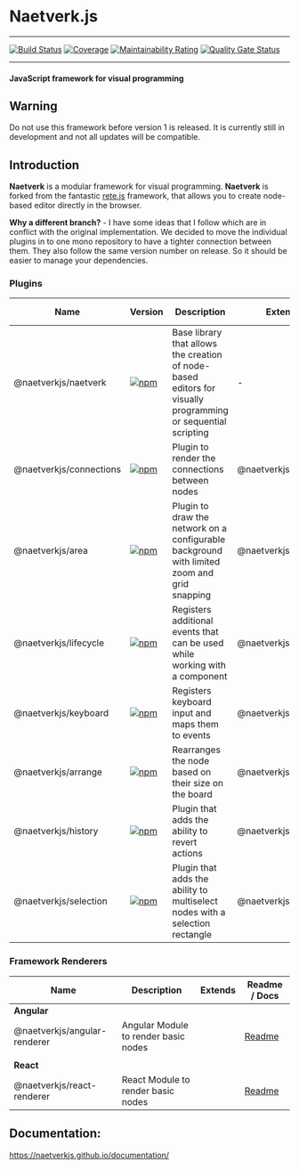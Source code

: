 # Naetverk.js

---

[![Build Status](https://travis-ci.com/naetverkjs/naetverk.svg?branch=master)](https://travis-ci.com/naetverkjs/naetverk)
[![Coverage](https://sonarcloud.io/api/project_badges/measure?project=naetverkjs_naetverk&metric=coverage)](https://sonarcloud.io/dashboard?id=naetverkjs_naetverk)
[![Maintainability Rating](https://sonarcloud.io/api/project_badges/measure?project=naetverkjs_naetverk&metric=sqale_rating)](https://sonarcloud.io/dashboard?id=naetverkjs_naetverk)
[![Quality Gate Status](https://sonarcloud.io/api/project_badges/measure?project=naetverkjs_naetverk&metric=alert_status)](https://sonarcloud.io/dashboard?id=naetverkjs_naetverk)

---

#### JavaScript framework for visual programming

## Warning

Do not use this framework before version 1 is released. It is currently still in development and not all updates will be compatible.

## Introduction

**Naetverk** is a modular framework for visual programming. **Naetverk** is forked from the fantastic [rete.js](https://github.com/retejs/rete) framework,
that allows you to create node-based editor directly in the browser.

**Why a different branch?** - I have some ideas that I follow which are in conflict with the original implementation. We decided to move the individual plugins in to one mono repository to have a tighter connection between them.
They also follow the same version number on release. So it should be easier to manage your dependencies.

### Plugins

| Name                    | Version                                                                                                                                | Description                                                                                                  | Extends              | Readme / Docs                                                                                     |
| ----------------------- | -------------------------------------------------------------------------------------------------------------------------------------- | ------------------------------------------------------------------------------------------------------------ | -------------------- | ------------------------------------------------------------------------------------------------- |
| @naetverkjs/naetverk    | [![npm](https://img.shields.io/npm/v/@naetverkjs/naetverk?label=&style=flat-square)](https://www.npmjs.com/@naetverkjs/naetverk)       | Base library that allows the creation of node-based editors for visually programming or sequential scripting | -                    | [Readme](https://github.com/naetverkjs/naetverk/blob/master/packages/naetverk/README.md)          |
| @naetverkjs/connections | [![npm](https://img.shields.io/npm/v/@naetverkjs/connections?label=&style=flat-square)](https://www.npmjs.com/@naetverkjs/connections) | Plugin to render the connections between nodes                                                               | @naetverkjs/naetverk | [Readme](https://github.com/naetverkjs/naetverk/blob/master/packages/area-plugin/README.md)       |
| @naetverkjs/area        | [![npm](https://img.shields.io/npm/v/@naetverkjs/area?label=&style=flat-square)](https://www.npmjs.com/@naetverkjs/area)               | Plugin to draw the network on a configurable background with limited zoom and grid snapping                  | @naetverkjs/naetverk | [Readme](https://github.com/naetverkjs/naetverk/blob/master/packages/connection-plugin/README.md) |
| @naetverkjs/lifecycle   | [![npm](https://img.shields.io/npm/v/@naetverkjs/lifecycle?label=&style=flat-square)](https://www.npmjs.com/@naetverkjs/lifecycle)     | Registers additional events that can be used while working with a component                                  | @naetverkjs/naetverk | [Readme](https://github.com/naetverkjs/naetverk/blob/master/packages/lifecycle-plugin/README.md)  |
| @naetverkjs/keyboard    | [![npm](https://img.shields.io/npm/v/@naetverkjs/keyboard?label=&style=flat-square)](https://www.npmjs.com/@naetverkjs/keyboard)       | Registers keyboard input and maps them to events                                                             | @naetverkjs/naetverk | [Readme](https://github.com/naetverkjs/naetverk/blob/master/packages/keyboard-plugin/README.md)   |
| @naetverkjs/arrange     | [![npm](https://img.shields.io/npm/v/@naetverkjs/arrange?label=&style=flat-square)](https://www.npmjs.com/@naetverkjs/arrange)         | Rearranges the node based on their size on the board                                                         | @naetverkjs/naetverk | [Readme](https://github.com/naetverkjs/naetverk/blob/master/packages/arrange-plugin/README.md)    |
| @naetverkjs/history     | [![npm](https://img.shields.io/npm/v/@naetverkjs/history?label=&style=flat-square)](https://www.npmjs.com/@naetverkjs/history)         | Plugin that adds the ability to revert actions                                                               | @naetverkjs/naetverk | [Readme](https://github.com/naetverkjs/naetverk/blob/master/packages/history-plugin/README.md)    |
| @naetverkjs/selection   | [![npm](https://img.shields.io/npm/v/@naetverkjs/selection?label=&style=flat-square)](https://www.npmjs.com/@naetverkjs/selection)     | Plugin that adds the ability to multiselect nodes with a selection rectangle                                 | @naetverkjs/naetverk | [Readme](https://github.com/naetverkjs/naetverk/blob/master/packages/selection-plugin/README.md)  |

### Framework Renderers

| Name                         | Description                          | Extends | Readme / Docs                                                                                    |
| ---------------------------- | ------------------------------------ | ------- | ------------------------------------------------------------------------------------------------ |
| **Angular**                  |                                      |         |                                                                                                  |
| @naetverkjs/angular-renderer | Angular Module to render basic nodes |         | [Readme](https://github.com/naetverkjs/naetverk/blob/master/packages/angular-renderer/README.md) |
|                              |                                      |         |                                                                                                  |
| **React**                    |                                      |         |                                                                                                  |
| @naetverkjs/react-renderer   | React Module to render basic nodes   |         | [Readme](https://github.com/naetverkjs/naetverk/blob/master/packages/react-renderer/README.md)   |

## Documentation:

https://naetverkjs.github.io/documentation/
